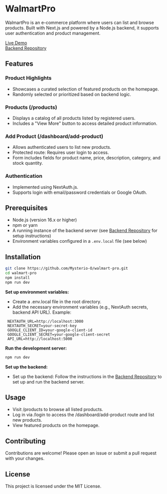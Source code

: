 # WalmartPro

WalmartPro is an e-commerce platform where users can list and browse products. Built with Next.js and powered by a Node.js backend, it supports user authentication and product management.

[Live Demo](https://walmart-pro.vercel.app)  
[Backend Repository](https://github.com/Mysterio-O/walmart-pro-server)

## Features

### Product Highlights
- Showcases a curated selection of featured products on the homepage.
- Randomly selected or prioritized based on backend logic.

### Products (/products)
- Displays a catalog of all products listed by registered users.
- Includes a "View More" button to access detailed product information.

### Add Product (/dashboard/add-product)
- Allows authenticated users to list new products.
- Protected route: Requires user login to access.
- Form includes fields for product name, price, description, category, and stock quantity.

### Authentication
- Implemented using NextAuth.js.
- Supports login with email/password credentials or Google OAuth.

## Prerequisites
- Node.js (version 16.x or higher)
- npm or yarn
- A running instance of the backend server (see [Backend Repository](https://github.com/Mysterio-O/walmart-pro-server) for setup instructions)
- Environment variables configured in a `.env.local` file (see below)

 ## Installation

 ```bash
 git clone https://github.com/Mysterio-O/walmart-pro.git
 cd walmart-pro
 npm install
 npm run dev
 ```


 **Set up environment variables:**
  - Create a .env.local file in the root directory.
  - Add the necessary environment variables (e.g., NextAuth secrets, backend API URL). Example:
  ```env
   NEXTAUTH_URL=http://localhost:3000
   NEXTAUTH_SECRET=your-secret-key
   GOOGLE_CLIENT_ID=your-google-client-id
   GOOGLE_CLIENT_SECRET=your-google-client-secret
   API_URL=http://localhost:5000
   ```

**Run the development server:**
 ```bash
 npm run dev
 ```

 **Set up the backend:**
  - Set up the backend: Follow the instructions in the [Backend Repository](https://github.com/Mysterio-O/walmart-pro-server) to set up and run the backend server.

  ## Usage
   - Visit /products to browse all listed products.
   - Log in via /login to access the /dashboard/add-product route and list new products.
   - View featured products on the homepage.

 ## Contributing
  Contributions are welcome! Please open an issue or submit a pull request with your changes.

  ## License


This project is licensed under the MIT License.